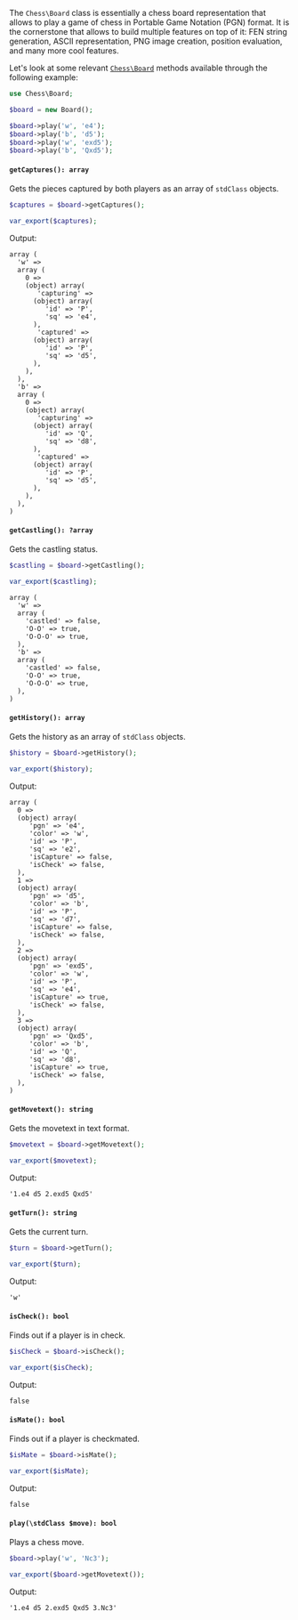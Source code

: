 The `Chess\Board` class is essentially a chess board representation that allows to play a game of chess in Portable Game Notation (PGN) format. It is the cornerstone that allows to build multiple features on top of it: FEN string generation, ASCII representation, PNG image creation, position evaluation, and many more cool features.

Let's look at some relevant [`Chess\Board`](https://github.com/chesslablab/php-chess/blob/master/src/Game.php) methods available through the following example:

```php
use Chess\Board;

$board = new Board();

$board->play('w', 'e4');
$board->play('b', 'd5');
$board->play('w', 'exd5');
$board->play('b', 'Qxd5');
```

#### `getCaptures(): array`

Gets the pieces captured by both players as an array of `stdClass` objects.

```php
$captures = $board->getCaptures();

var_export($captures);
```

Output:

```text
array (
  'w' =>
  array (
    0 =>
    (object) array(
       'capturing' =>
      (object) array(
         'id' => 'P',
         'sq' => 'e4',
      ),
       'captured' =>
      (object) array(
         'id' => 'P',
         'sq' => 'd5',
      ),
    ),
  ),
  'b' =>
  array (
    0 =>
    (object) array(
       'capturing' =>
      (object) array(
         'id' => 'Q',
         'sq' => 'd8',
      ),
       'captured' =>
      (object) array(
         'id' => 'P',
         'sq' => 'd5',
      ),
    ),
  ),
)
```

#### `getCastling(): ?array`

Gets the castling status.

```php
$castling = $board->getCastling();

var_export($castling);
```

```text
array (
  'w' =>
  array (
    'castled' => false,
    'O-O' => true,
    'O-O-O' => true,
  ),
  'b' =>
  array (
    'castled' => false,
    'O-O' => true,
    'O-O-O' => true,
  ),
)
```

#### `getHistory(): array`

Gets the history as an array of `stdClass` objects.

```php
$history = $board->getHistory();

var_export($history);
```

Output:

```text
array (
  0 =>
  (object) array(
     'pgn' => 'e4',
     'color' => 'w',
     'id' => 'P',
     'sq' => 'e2',
     'isCapture' => false,
     'isCheck' => false,
  ),
  1 =>
  (object) array(
     'pgn' => 'd5',
     'color' => 'b',
     'id' => 'P',
     'sq' => 'd7',
     'isCapture' => false,
     'isCheck' => false,
  ),
  2 =>
  (object) array(
     'pgn' => 'exd5',
     'color' => 'w',
     'id' => 'P',
     'sq' => 'e4',
     'isCapture' => true,
     'isCheck' => false,
  ),
  3 =>
  (object) array(
     'pgn' => 'Qxd5',
     'color' => 'b',
     'id' => 'Q',
     'sq' => 'd8',
     'isCapture' => true,
     'isCheck' => false,
  ),
)
```

#### `getMovetext(): string`

Gets the movetext in text format.

```php
$movetext = $board->getMovetext();

var_export($movetext);
```

Output:

```text
'1.e4 d5 2.exd5 Qxd5'
```

#### `getTurn(): string`

Gets the current turn.

```php
$turn = $board->getTurn();

var_export($turn);
```

Output:

```text
'w'
```

#### `isCheck(): bool`

Finds out if a player is in check.

```php
$isCheck = $board->isCheck();

var_export($isCheck);
```

Output:

```text
false
```

#### `isMate(): bool`

Finds out if a player is checkmated.

```php
$isMate = $board->isMate();

var_export($isMate);
```

Output:

```text
false
```

#### `play(\stdClass $move): bool`

Plays a chess move.

```php
$board->play('w', 'Nc3');

var_export($board->getMovetext());
```

Output:

```text
'1.e4 d5 2.exd5 Qxd5 3.Nc3'
```
